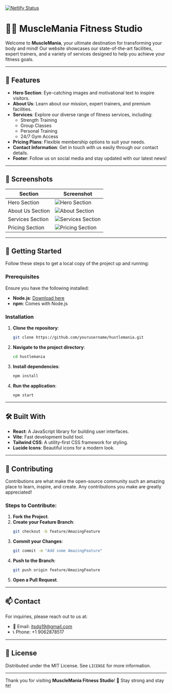[![Netlify Status](https://api.netlify.com/api/v1/badges/d2bd7381-c7c0-40af-ac17-f3b58104a8cd/deploy-status)](https://app.netlify.com/sites/hustlemania/deploys)
# 🏋️‍♂️ MuscleMania Fitness Studio

Welcome to **MuscleMania**, your ultimate destination for transforming your body and mind! Our website showcases our state-of-the-art facilities, expert trainers, and a variety of services designed to help you achieve your fitness goals.

---

## 🌟 Features

- **Hero Section**: Eye-catching images and motivational text to inspire visitors.
- **About Us**: Learn about our mission, expert trainers, and premium facilities.
- **Services**: Explore our diverse range of fitness services, including:
  - Strength Training
  - Group Classes
  - Personal Training
  - 24/7 Gym Access
- **Pricing Plans**: Flexible membership options to suit your needs.
- **Contact Information**: Get in touch with us easily through our contact details.
- **Footer**: Follow us on social media and stay updated with our latest news!

---

## 📸 Screenshots

| Section             | Screenshot                                               |
|---------------------|----------------------------------------------------------|
| Hero Section        | ![Hero Section](https://github.com/user-attachments/assets/c15d0e54-8f1a-4a7a-a7ea-b1c4c3197190) |
| About Us Section    | ![About Section](https://github.com/user-attachments/assets/8d03c57e-ef13-4150-bc10-46e5ad9772a0) |
| Services Section    | ![Services Section](https://github.com/user-attachments/assets/831cd5df-8a4a-47d8-9a8d-bac425a645f1) |
| Pricing Section     | ![Pricing Section](https://github.com/user-attachments/assets/baf5d66d-71f4-49b4-9c02-2dd7aa207790) |

---

## 🚀 Getting Started

Follow these steps to get a local copy of the project up and running:

### Prerequisites
Ensure you have the following installed:
- **Node.js**: [Download here](https://nodejs.org/)
- **npm**: Comes with Node.js

### Installation
1. **Clone the repository**:
   ```bash
   git clone https://github.com/yourusername/hustlemania.git
   ```
2. **Navigate to the project directory**:
   ```bash
   cd hustlemania
   ```
3. **Install dependencies**:
   ```bash
   npm install
   ```
4. **Run the application**:
   ```bash
   npm start
   ```

---

## 🛠️ Built With

- **React**: A JavaScript library for building user interfaces.
- **Vite**: Fast development build tool.
- **Tailwind CSS**: A utility-first CSS framework for styling.
- **Lucide Icons**: Beautiful icons for a modern look.

---

## 🤝 Contributing

Contributions are what make the open-source community such an amazing place to learn, inspire, and create. Any contributions you make are greatly appreciated!

### Steps to Contribute:
1. **Fork the Project**.
2. **Create your Feature Branch**:
   ```bash
   git checkout -b feature/AmazingFeature
   ```
3. **Commit your Changes**:
   ```bash
   git commit -m "Add some AmazingFeature"
   ```
4. **Push to the Branch**:
   ```bash
   git push origin feature/AmazingFeature
   ```
5. **Open a Pull Request**.

---

## 📫 Contact

For inquiries, please reach out to us at:
- 📧 Email: [itsdg19@gmail.com](mailto:itsdg19@gmail.com)
- 📞 Phone: +1 9062878517

---

## 🎉 License

Distributed under the MIT License. See `LICENSE` for more information.

---

Thank you for visiting **MuscleMania Fitness Studio**! 💪 Stay strong and stay fit!
